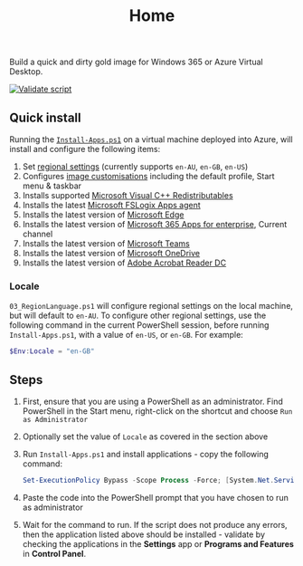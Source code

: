 ﻿---
title: Home
summary: Build a quick and dirty image for Windows 365
authors:
    - Aaron Parker
---
Build a quick and dirty gold image for Windows 365 or Azure Virtual Desktop.

[![Validate script](https://github.com/aaronparker/w365/actions/workflows/validate-script.yml/badge.svg)](https://github.com/aaronparker/w365/actions/workflows/validate-script.yml)

## Quick install

Running the [`Install-Apps.ps1`](Install-Apps.ps1) on a virtual machine deployed into Azure, will install and configure the following items:

1. Set [regional settings](https://github.com/aaronparker/packer/blob/main/build/common/03_RegionLanguage.ps1) (currently supports `en-AU`, `en-GB`, `en-US`)
2. Configures [image customisations](https://stealthpuppy.com/image-customise) including the default profile, Start menu & taskbar
3. Installs supported [Microsoft Visual C++ Redistributables](https://vcredist.com/)
4. Installs the latest [Microsoft FSLogix Apps agent](https://github.com/aaronparker/packer/blob/main/build/rds/08_MicrosoftFSLogixApps.ps1)
5. Installs the latest version of [Microsoft Edge](https://github.com/aaronparker/packer/blob/main/build/rds/09_MicrosoftEdge.ps1)
6. Installs the latest version of [Microsoft 365 Apps for enterprise](https://github.com/aaronparker/packer/blob/main/build/rds/10_Microsoft365Apps.ps1), Current channel
7. Installs the latest version of [Microsoft Teams](https://github.com/aaronparker/packer/blob/main/build/rds/11_MicrosoftTeams.ps1)
8. Installs the latest version of [Microsoft OneDrive](https://github.com/aaronparker/packer/blob/main/build/rds/12_MicrosoftOneDrive.ps1)
9. Installs the latest version of [Adobe Acrobat Reader DC](https://github.com/aaronparker/packer/blob/main/build/rds/39_AdobeAcrobatReaderDC.ps1)

### Locale

`03_RegionLanguage.ps1` will configure regional settings on the local machine, but will default to `en-AU`. To configure other regional settings, use the following command in the current PowerShell session, before running `Install-Apps.ps1`, with a value of `en-US`, or `en-GB`. For example:

```powershell
$Env:Locale = "en-GB"
```

## Steps

1. First, ensure that you are using a PowerShell as an administrator. Find PowerShell in the Start menu, right-click on the shortcut and choose `Run as Administrator`
2. Optionally set the value of `Locale` as covered in the section above
3. Run `Install-Apps.ps1` and install applications - copy the following command:

    ```powershell
    Set-ExecutionPolicy Bypass -Scope Process -Force; [System.Net.ServicePointManager]::SecurityProtocol = [System.Net.ServicePointManager]::SecurityProtocol -bor 3072; iex ((New-Object System.Net.WebClient).DownloadString('https://raw.githubusercontent.com/aaronparker/w365/main/Install-Apps.ps1'))
    ```

4. Paste the code into the PowerShell prompt that you have chosen to run as administrator
5. Wait for the command to run. If the script does not produce any errors, then the application listed above should be installed - validate by checking the applications in the **Settings** app or **Programs and Features** in **Control Panel**.
